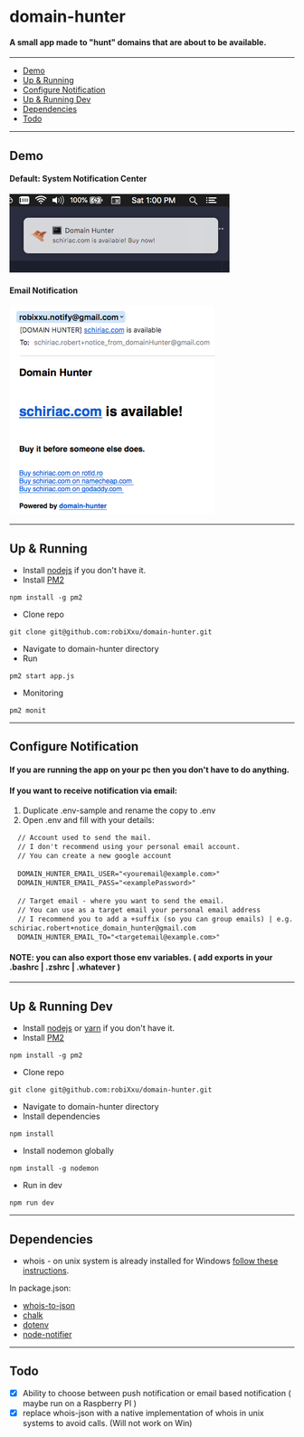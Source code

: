 # domain-hunter
#### A small app made to "hunt" domains that are about to be available.
---
- [Demo](#demo)
- [Up & Running](#up-&-running)
- [Configure Notification](#configure-notification)
- [Up & Running Dev](#up-&-running-dev)
- [Dependencies](#dependencies)
- [Todo](#todo)

---

## Demo
#### Default: System Notification Center
![](assets/sysNotify.png)
#### Email Notification
![](assets/emailNotify.png)

---

## Up & Running

* Install [nodejs](https://nodejs.org/en/download/) if you don't have it.
* Install [PM2](https://pm2.io/doc/en/runtime/quick-start/)
```
npm install -g pm2
```
* Clone repo
```
git clone git@github.com:robiXxu/domain-hunter.git
```
* Navigate to domain-hunter directory
* Run
```
pm2 start app.js
```
* Monitoring
```
pm2 monit
```

---

## Configure Notification
#### If you are running the app on your pc then you don't have to do anything.

#### If you want to receive notification via email:
1. Duplicate .env-sample and rename the copy to .env
2. Open .env and fill with your details:
```
  // Account used to send the mail. 
  // I don't recommend using your personal email account.
  // You can create a new google account 

  DOMAIN_HUNTER_EMAIL_USER="<youremail@example.com>"
  DOMAIN_HUNTER_EMAIL_PASS="<examplePassword>"
  
  // Target email - where you want to send the email. 
  // You can use as a target email your personal email address
  // I recommend you to add a +suffix (so you can group emails) | e.g. schiriac.robert+notice_domain_hunter@gmail.com
  DOMAIN_HUNTER_EMAIL_TO="<targetemail@example.com>"
```
#### NOTE: you can also export those env variables. ( add exports in your .bashrc | .zshrc | .whatever )

---

## Up & Running Dev
* Install [nodejs](https://nodejs.org/en/download/) or [yarn](https://yarnpkg.com/en/docs/install) if you don't have it. 
* Install [PM2](https://pm2.io/doc/en/runtime/quick-start/)
```
npm install -g pm2
```
* Clone repo
```
git clone git@github.com:robiXxu/domain-hunter.git
```
* Navigate to domain-hunter directory
* Install dependencies
```
npm install
```
* Install nodemon globally
```
npm install -g nodemon
```
* Run in dev
```
npm run dev
```

---

## Dependencies
- whois - on unix system is already installed for Windows [follow these instructions](https://www.npmjs.com/package/whois-to-json#dependencies).

In package.json:
- [whois-to-json](https://www.npmjs.com/package/whois-to-json)
- [chalk](https://www.npmjs.com/package/chalk)
- [dotenv](https://www.npmjs.com/package/dotenv)
- [node-notifier](https://www.npmjs.com/package/node-notifier)

---

## Todo
- [x] Ability to choose between push notification or email based notification ( maybe run on a Raspberry PI )
- [x] replace whois-json with a native implementation of whois in unix systems to avoid calls. (Will not work on Win)
